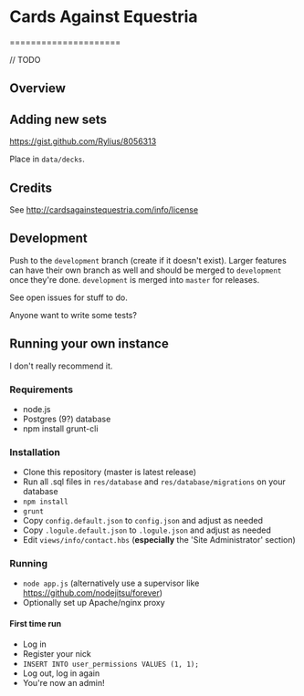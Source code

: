 # Cards Against Equestria
=====================

// TODO

## Overview

## Adding new sets
<https://gist.github.com/Rylius/8056313>

Place in `data/decks`.

## Credits

See <http://cardsagainstequestria.com/info/license>

## Development

Push to the `development` branch (create if it doesn't exist). Larger features can have their own branch as well and
should be merged to `development` once they're done. `development` is merged into `master` for releases.

See open issues for stuff to do.

Anyone want to write some tests?

## Running your own instance

I don't really recommend it.

### Requirements

* node.js
* Postgres (9?) database
* npm install grunt-cli

### Installation

* Clone this repository (master is latest release)
* Run all .sql files in `res/database` and `res/database/migrations` on your database
* `npm install`
* `grunt`
* Copy `config.default.json` to `config.json` and adjust as needed
* Copy `.logule.default.json` to `.logule.json` and adjust as needed
* Edit `views/info/contact.hbs` (**especially** the 'Site Administrator' section)

### Running

* `node app.js` (alternatively use a supervisor like <https://github.com/nodejitsu/forever>)
* Optionally set up Apache/nginx proxy

#### First time run

* Log in
* Register your nick
* `INSERT INTO user_permissions VALUES (1, 1);`
* Log out, log in again
* You're now an admin!
